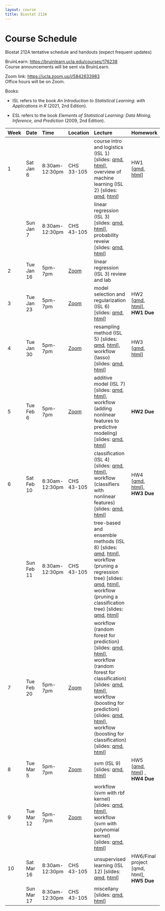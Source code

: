 ```yaml
---
layout: course
title: Biostat 212A
---
```


# Course Schedule

Biostat 212A tentative schedule and handouts (expect frequent updates)

BruinLearn: <https://bruinlearn.ucla.edu/courses/176238>  
Course announcements will be sent via BruinLearn. 

Zoom link: <https://ucla.zoom.us/j/5842633983>  
Office hours will be on Zoom.  


Books:

- ISL refers to the book _An Introduction to Statistical Learning: with Applications in R_ (2021, 2nd Edition). 

- ESL refers to the book _Elements of Statistical Learning: Data Mining, Inference, and Prediction_ (2009, 2nd Edition). 


| Week | Date | Time | Location | Lecture | Homework |   
|:-----------|:------------|:------------|:------------|:------------|:------------|
| 1 | Sat Jan 6 | 8:30am-12:30pm | CHS 33-105 | course intro and logistics (ISL 1) \[slides: [qmd](https://raw.githubusercontent.com/ucla-biostat-212a/2023winter/master/slides/01-intro/intro.qmd), [html](../slides/01-intro/intro.html)\], overview of machine learning (ISL 2) \[slides: [qmd](https://raw.githubusercontent.com/ucla-econ-425t/2023winter/master/slides/02-statlearn/statlearn.qmd), [html](../slides/02-statlearn/statlearn.html)\] | HW1 \[[qmd](https://raw.githubusercontent.com/ucla-biostat-212a/2024winter/master/hw/hw1/hw1.qmd), [html](../hw/hw1/hw1.html)\] |   
|   | Sun Jan 7 | 8:30am-12:30pm | CHS 43-105 | linear regression (ISL 3) \[slides: [qmd](https://raw.githubusercontent.com/ucla-biostat-212a/2024winter/master/slides/03-linreg/linreg.qmd), [html](../slides/03-linreg/linreg.html)\], probability reveiw \[slides: [qmd](https://raw.githubusercontent.com/ucla-biostat-212a/2024winter/master/slides/03-linreg/probreview.qmd), [html](../slides/03-linreg/probreview.html)\]| |   
| 2 | Tue Jan 16 | 5pm-7pm | [Zoom]() | linear regression (ISL 3) review and lab |  |   
| 3 | Tue Jan 23 | 5pm-7pm | [Zoom]() | model selection and regularization (ISL 6) \[slides: [qmd](https://raw.githubusercontent.com/ucla-biostat-212a/2024winter/master/slides/06-modelselection/modelselection.qmd), [html](../slides/06-modelselection/modelselection.html)\] | HW2 \[[qmd](https://raw.githubusercontent.com/ucla-biostat-212a/2024winter/master/hw/hw2/hw2.qmd), [html](../hw/hw2/hw2.html)\], **HW1 Due** |  
| 4 | Tue Jan 30 | 5pm-7pm | [Zoom]() | resampling method (ISL 5) \[slides: [qmd](https://raw.githubusercontent.com/ucla-biostat-212a/2024winter/master/slides/05-resampling/resampling.qmd), [html](../slides/05-resampling/resampling.html)\], workflow (lasso) \[slides: [qmd](https://raw.githubusercontent.com/ucla-biostat-212a/2024winter/master/slides/06-modelselection/workflow_lasso.qmd), [html](../slides/06-modelselection/workflow_lasso.html)\] | HW3 \[[qmd](https://raw.githubusercontent.com/ucla-biostat-212a/2024winter/master/hw/hw3/hw3.qmd), [html](../hw/hw3/hw3.html)\] |     
| 5 | Tue Feb 6 | 5pm-7pm | [Zoom]() | additive model (ISL 7) \[slides: [qmd](https://raw.githubusercontent.com/ucla-biostat-212a/2024winter/master/slides/07-nonlinear/nonlinear.qmd), [html](../slides/07-nonlinear/nonlinear.html)\], workflow (adding nonlinear features to predictive modeling) \[slides: [qmd](https://raw.githubusercontent.com/ucla-biostat-212a/2024winter/master/slides/07-nonlinear/workflow_bs.qmd), [html](../slides/07-nonlinear/workflow_bs.html)\] |   **HW2 Due** |  
| 6  | Sat Feb 10 | 8:30am-12:30pm | CHS 43-105 |  classification (ISL 4) \[slides: [qmd](https://raw.githubusercontent.com/ucla-biostat-212a/2024winter/master/slides/04-classification/classification.qmd), [html](../slides/04-classification/classification.html)\], workflow (classifiers with nonlinear features) \[slides: [qmd](https://raw.githubusercontent.com/ucla-biostat-212a/2024winter/master/slides/04-classification/workflow_classifier_bs.qmd), [html](../slides/04-classification/workflow_classifier_bs.html)\] | HW4 \[[qmd](https://raw.githubusercontent.com/ucla-biostat-212a/2024winter/master/hw/hw4/hw4.qmd), [html](../hw/hw4/hw4.html)\], **HW3 Due** |    
|  | Sun Feb 11 | 8:30am-12:30pm | CHS 43-105 |  tree-based and ensemble methods (ISL 8) \[slides: [qmd](https://raw.githubusercontent.com/ucla-biostat-212a/2024winter/master/slides/08-tree/tree.qmd), [html](../slides/08-tree/tree.html)\], workflow (pruning a regression tree) \[slides: [qmd](https://raw.githubusercontent.com/ucla-biostat-212a/2024winter/master/slides/08-tree/workflow_regtree.qmd), [html](../slides/08-tree/workflow_regtree.html)\], workflow (pruning a classification tree) \[slides: [qmd](https://raw.githubusercontent.com/ucla-biostat-212a/2024winter/master/slides/08-tree/workflow_classtree.qmd), [html](../slides/08-tree/workflow_classtree.html)\] | |   
| 7 | Tue Feb 20 | 5pm-7pm | [Zoom]() | workflow (random forest for prediction) \[slides: [qmd](https://raw.githubusercontent.com/ucla-biostat-212a/2024winter/master/slides/08-tree/workflow_rf_reg.qmd), [html](../slides/08-tree/workflow_rf_reg.html)\], workflow (random forest for classification) \[slides: [qmd](https://raw.githubusercontent.com/ucla-biostat-212a/2024winter/master/slides/08-tree/workflow_rf_class.qmd), [html](../slides/08-tree/workflow_rf_class.html)\], workflow (boosting for prediction) \[slides: [qmd](https://raw.githubusercontent.com/ucla-biostat-212a/2024winter/master/slides/08-tree/workflow_boosting_reg.qmd), [html](../slides/08-tree/workflow_boosting_reg.html)\], workflow (boosting for classification) \[slides: [qmd](https://raw.githubusercontent.com/ucla-biostat-212a/2024winter/master/slides/08-tree/workflow_boosting_class.qmd), [html](../slides/08-tree/workflow_boosting_class.html)\]  |  |    
| 8 | Tue Mar 5 | 5pm-7pm | [Zoom]() | svm (ISL 9) \[slides: [qmd](https://raw.githubusercontent.com/ucla-biostat-212a/2024winter/master/slides/09-svm/svm.qmd), [html](../slides/09-svm/svm.html)\] | HW5 \[[qmd](https://raw.githubusercontent.com/ucla-biostat-212a/2024winter/master/hw/hw6/hw6.qmd), [html](../hw/hw6/hw6.html)\] , **HW4 Due**|   
| 9 | Tue Mar 12 | 5pm-7pm | [Zoom]() | workflow (svm with rbf kernel) \[slides: [qmd](https://raw.githubusercontent.com/ucla-biostat-212a/2024winter/master/slides/09-svm/workflow_svm_rbf.qmd), [html](../slides/09-svm/workflow_svm_rbf.html)\], workflow (svm with polynomial kernel) \[slides: [qmd](https://raw.githubusercontent.com/ucla-biostat-212a/2024winter/master/slides/09-svm/workflow_svm_poly.qmd), [html](../slides/09-svm/workflow_svm_poly.html)\] | |   
| 10 | Sat Mar 16 | 8:30am-12:30pm | CHS 43-105 | unsupervised learning (ISL 12) \[slides: [qmd](https://raw.githubusercontent.com/ucla-biostat-212a/2024winter/master/slides/12-unsupervised/unsupervised.qmd), [html](../slides/12-unsupervised/unsupervised.html)\] | HW6/Final project [qmd, html], **HW5 Due**|   
| | Sun Mar 17 | 8:30am-12:30pm | CHS 43-105 | miscellany \[slides: [qmd](https://raw.githubusercontent.com/ucla-biostat-212a/2024winter/master/slides/coda/coda.qmd), [html](../slides/coda/coda.html)\] | |


